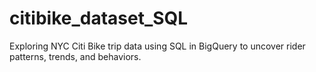 # citibike_dataset_SQL
Exploring NYC Citi Bike trip data using SQL in BigQuery to uncover rider patterns, trends, and behaviors.

